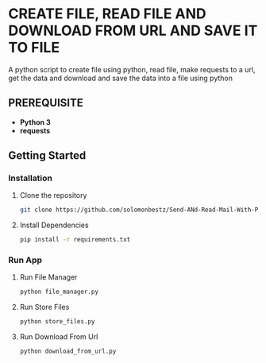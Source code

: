 # CREATE FILE, READ FILE AND DOWNLOAD FROM URL AND SAVE IT TO FILE

A python script to create file using python, read file, make requests to a url, get the data and download and save the data into a file using python


## PREREQUISITE

- **Python 3**
- **requests**



## Getting Started

### Installation 

1. Clone the repository

    ```bash
    git clone https://github.com/solomonbestz/Send-ANd-Read-Mail-With-Python.git
    ```

2. Install Dependencies

    ```bash 
    pip install -r requirements.txt
    ```

### Run App
1. Run File Manager

    ```bash 
    python file_manager.py
    ```
2. Run Store Files

    ```bash 
    python store_files.py
    ```

1. Run Download From Url

    ```bash 
    python download_from_url.py
    ```